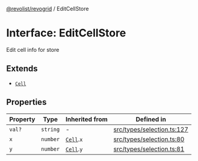 [@revolist/revogrid](README.md) / EditCellStore

# Interface: EditCellStore

Edit cell info for store

## Extends

- [`Cell`](Interface.Cell.md)

## Properties

| Property | Type | Inherited from | Defined in |
| ------ | ------ | ------ | ------ |
| `val?` | `string` | - | [src/types/selection.ts:127](https://github.com/revolist/revogrid/blob/52c8861ed92574ba1d5817b32afec294ddb1f986/src/types/selection.ts#L127) |
| `x` | `number` | [`Cell`](Interface.Cell.md).`x` | [src/types/selection.ts:80](https://github.com/revolist/revogrid/blob/52c8861ed92574ba1d5817b32afec294ddb1f986/src/types/selection.ts#L80) |
| `y` | `number` | [`Cell`](Interface.Cell.md).`y` | [src/types/selection.ts:81](https://github.com/revolist/revogrid/blob/52c8861ed92574ba1d5817b32afec294ddb1f986/src/types/selection.ts#L81) |
